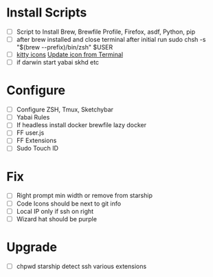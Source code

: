 # Install Scripts
- [ ] Script to Install Brew, Brewfile Profile, Firefox, asdf, Python, pip 
- [ ] after brew installed and close terminal after initial run sudo chsh -s "$(brew --prefix)/bin/zsh" $USER
- [ ] [kitty icons](https://github.com/kovidgoyal/kitty/issues/3618) [Update icon from Terminal](https://superuser.com/questions/618501/changing-an-applications-icon-from-the-terminal-osx)
- [ ] if darwin start yabai skhd etc

# Configure 
- [ ] Configure ZSH, Tmux, Sketchybar
- [ ] Yabai Rules
- [ ] If headless install docker brewfile lazy docker 
- [ ] FF user.js
- [ ] FF Extensions
- [ ] Sudo Touch ID

# Fix
- [ ] Right prompt min width or remove from starship
- [ ] Code Icons should be next to git info 
- [ ] Local IP only if ssh on right
- [ ] Wizard hat should be purple

# Upgrade
- [ ] chpwd starship detect ssh various extensions 
